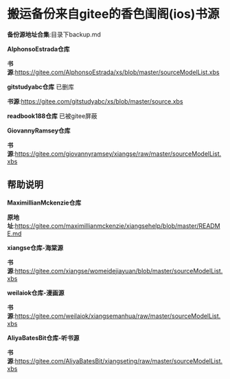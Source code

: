 # 搬运备份来自gitee的香色闺阁(ios)书源

**备份源地址合集**:目录下backup.md

**AlphonsoEstrada仓库**

**书源**:https://gitee.com/AlphonsoEstrada/xs/blob/master/sourceModelList.xbs

**gitstudyabc仓库**  已删库

**书源**:https://gitee.com/gitstudyabc/xs/blob/master/source.xbs

**readbook188仓库**        已被gitee屏蔽

**GiovannyRamsey仓库**

**书源**:https://gitee.com/giovannyramsey/xiangse/raw/master/sourceModelList.xbs

## 帮助说明

**MaximillianMckenzie仓库**

**原地址**:https://gitee.com/maximillianmckenzie/xiangsehelp/blob/master/README.md

**xiangse仓库-海棠源**

**书源**:https://gitee.com/xiangse/womeidejiayuan/blob/master/sourceModelList.xbs

**weilaiok仓库-漫画源**

**书源**:https://gitee.com/weilaiok/xiangsemanhua/raw/master/sourceModelList.xbs


**AliyaBatesBit仓库-听书源**

**书源**:https://gitee.com/AliyaBatesBit/xiangseting/raw/master/sourceModelList.xbs